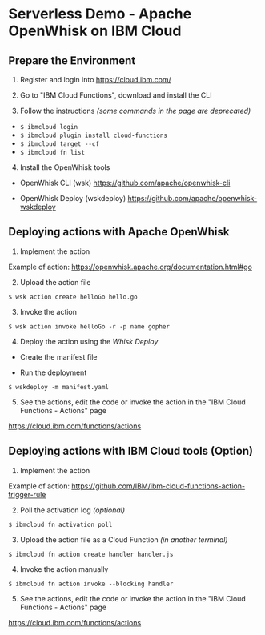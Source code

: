 # Serverless Demo - Apache OpenWhisk on IBM Cloud

## Prepare the Environment

1. Register and login into <https://cloud.ibm.com/>

2. Go to "IBM Cloud Functions", download and install the CLI

3. Follow the instructions *(some commands in the page are deprecated)*

  - `$ ibmcloud login`
  - `$ ibmcloud plugin install cloud-functions`
  - `$ ibmcloud target --cf`
  - `$ ibmcloud fn list`
  
4. Install the OpenWhisk tools
  
  - OpenWhisk CLI (wsk) <https://github.com/apache/openwhisk-cli>
  
  - OpenWhisk Deploy (wskdeploy) <https://github.com/apache/openwhisk-wskdeploy>
  
## Deploying actions with Apache OpenWhisk

1. Implement the action

Example of action: <https://openwhisk.apache.org/documentation.html#go>

2. Upload the action file

`$ wsk action create helloGo hello.go`

3. Invoke the action

`$ wsk action invoke helloGo -r -p name gopher`

4. Deploy the action using the *Whisk Deploy*

  - Create the manifest file

  - Run the deployment
  
  `$ wskdeploy -m manifest.yaml`

5. See the actions, edit the code or invoke the action in the "IBM Cloud Functions - Actions" page

<https://cloud.ibm.com/functions/actions>

## Deploying actions with IBM Cloud tools (Option)

1. Implement the action

Example of action: <https://github.com/IBM/ibm-cloud-functions-action-trigger-rule>

2. Poll the activation log *(optional)*

`$ ibmcloud fn activation poll` 

3. Upload the action file as a Cloud Function *(in another terminal)*

`$ ibmcloud fn action create handler handler.js `

4. Invoke the action manually

`$ ibmcloud fn action invoke --blocking handler`

5. See the actions, edit the code or invoke the action in the "IBM Cloud Functions - Actions" page

<https://cloud.ibm.com/functions/actions>
